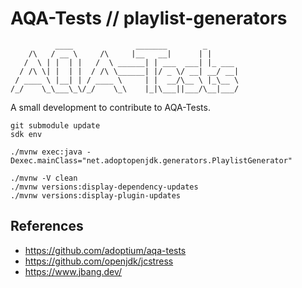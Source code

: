 # AQA-Tests // playlist-generators

```
          ____              _______        _       
    /\   / __ \     /\     |__   __|      | |      
   /  \ | |  | |   /  \ ______| | ___  ___| |_ ___ 
  / /\ \| |  | |  / /\ \______| |/ _ \/ __| __/ __|
 / ____ \ |__| | / ____ \     | |  __/\__ \ |_\__ \
/_/    \_\___\_\/_/    \_\    |_|\___||___/\__|___/
```

A small development to contribute to AQA-Tests.

```
git submodule update
sdk env

./mvnw exec:java -Dexec.mainClass="net.adoptopenjdk.generators.PlaylistGenerator"

./mvnw -V clean
./mvnw versions:display-dependency-updates
./mvnw versions:display-plugin-updates
```

## References

- https://github.com/adoptium/aqa-tests
- https://github.com/openjdk/jcstress
- https://www.jbang.dev/

